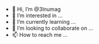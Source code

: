 - 👋 Hi, I’m @3lnumag
- 👀 I’m interested in ...
- 🌱 I’m currently learning ...
- 💞️ I’m looking to collaborate on ...
- 📫 How to reach me ...

<!---
3lnumag/3lnumag is a ✨ special ✨ repository because its `README.md` (this file) appears on your GitHub profile.
You can click the Preview link to take a look at your changes.
--->

